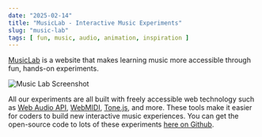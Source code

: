 ```yaml
---
date: "2025-02-14"
title: "MusicLab - Interactive Music Experiments"
slug: "music-lab"
tags: [ fun, music, audio, animation, inspiration ]
---
```




[MusicLab][1] is a website that makes learning music more accessible through fun, hands-on experiments.

![Music Lab Screenshot][2]

All our experiments are all built with freely accessible web technology such as [Web Audio API][3], [WebMIDI][4], [Tone.js][5], and more. These tools make it easier for coders to build new interactive music experiences. You can get the open-source code to lots of these experiments [here on Github][6].


   [1]: https://musiclab.chromeexperiments.com/Experiments
   [2]: /saves/2025/02/images/music-lab.png
   [3]: https://en.wikipedia.org/wiki/HTML5_Audio#Web_Audio_API_and_MediaStream_Processing_API
   [4]: https://www.w3.org/TR/webmidi/
   [5]: https://tonejs.github.io/
   [6]: https://github.com/googlecreativelab/chrome-music-lab
